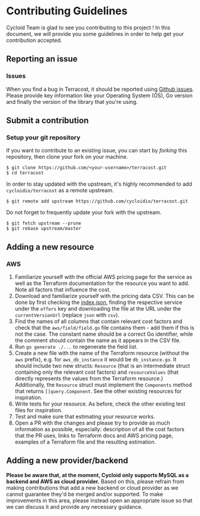 # Contributing Guidelines

Cycloid Team is glad to see you contributing to this project ! In this document, we will provide you some guidelines in order to help get your contribution accepted.

## Reporting an issue

### Issues

When you find a bug in Terracost, it should be reported using [Github issues](https://github.com/cycloidio/terracost/issues). Please provide key information like your Operating System (OS), Go version and finally the version of the library that you're using.

## Submit a contribution

### Setup your git repository

If you want to contribute to an existing issue, you can start by _forking_ this repository, then clone your fork on your machine.

```shell
$ git clone https://github.com/<your-username>/terracost.git
$ cd terracost
```

In order to stay updated with the upstream, it's highly recommended to add `cycloidio/terracost` as a remote upstream.

```shell
$ git remote add upstream https://github.com/cycloidio/terracost.git
```

Do not forget to frequently update your fork with the upstream.

```shell
$ git fetch upstream --prune
$ git rebase upstream/master
```

## Adding a new resource

### AWS

1. Familiarize yourself with the official AWS pricing page for the service as well as the Terraform documentation for the resource you want to add. Note all factors that influence the cost.
2. Download and familiarize yourself with the pricing data CSV. This can be done by first checking the [index.json](https://pricing.us-east-1.amazonaws.com/offers/v1.0/aws/index.json), finding the respective service under the `offers` key and downloading the file at the URL under the `currentVersionUrl` (replace `json` with `csv`).
3. Find the names of all columns that contain relevant cost factors and check that the `aws/field/field.go` file contains them - add them if this is not the case. The constant name should be a correct Go identifier, while the comment should contain the name as it appears in the CSV file.
4. Run `go generate ./...` to regenerate the field list.
5. Create a new file with the name of the Terraform resource (without the `aws` prefix), e.g. for `aws_db_instance` it would be `db_instance.go`. It should include two new structs: `Resource` (that is an intermediate struct containing only the relevant cost factors) and `resourceValues` (that directly represents the values from the Terraform resource.) Additionally, the `Resource` struct must implement the `Components` method that returns `[]query.Component`. See the other existing resources for inspiration.
6. Write tests for your resource. As before, check the other existing test files for inspiration.
7. Test and make sure that estimating your resource works.
8. Open a PR with the changes and please try to provide as much information as possible, especially: description of all the cost factors that the PR uses, links to Terraform docs and AWS pricing page, examples of a Terraform file and the resulting estimation.

## Adding a new provider/backend

**Please be aware that, at the moment, Cycloid only supports MySQL as a backend and AWS as cloud provider.** Based on this, please refrain from making contributions that add a new backend or cloud provider as we cannot guarantee they'd be merged and/or supported. To make improvements in this area, please instead open an appropriate issue so that we can discuss it and provide any necessary guidance.
